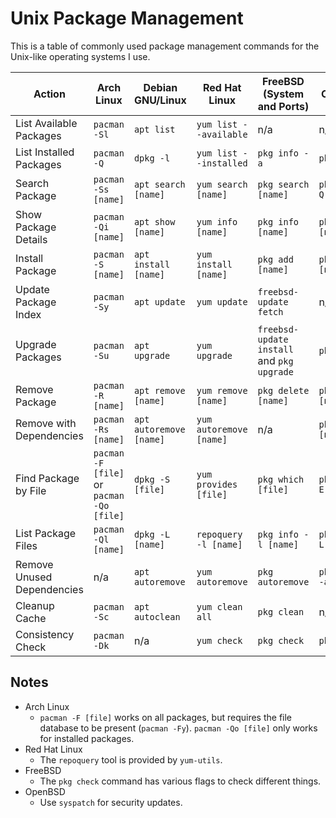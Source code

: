 # Unix Package Management

This is a table of commonly used package management commands for the Unix-like
operating systems I use.


| Action                     | Arch Linux                                | Debian GNU/Linux        | Red Hat Linux           | FreeBSD (System and Ports)                 | OpenBSD              |
|----------------------------|-------------------------------------------|-------------------------|-------------------------|--------------------------------------------|----------------------|
| List Available Packages    | `pacman -Sl`                              | `apt list`              | `yum list --available`  | n/a                                        | n/a                  |
| List Installed Packages    | `pacman -Q`                               | `dpkg -l`               | `yum list --installed`  | `pkg info -a`                              | `pkg_info`           |
| Search Package             | `pacman -Ss [name]`                       | `apt search [name]`     | `yum search [name]`     | `pkg search [name]`                        | `pkg_info -Q [name]` |
| Show Package Details       | `pacman -Qi [name]`                       | `apt show [name]`       | `yum info [name]`       | `pkg info [name]`                          | `pkg_info [name]`    |
| Install Package            | `pacman -S [name]`                        | `apt install [name]`    | `yum install [name]`    | `pkg add [name]`                           | `pkg_add [name]`     |
| Update Package Index       | `pacman -Sy`                              | `apt update`            | `yum update`            | `freebsd-update fetch`                     | n/a                  |
| Upgrade Packages           | `pacman -Su`                              | `apt upgrade`           | `yum upgrade`           | `freebsd-update install` and `pkg upgrade` | `pkg_add -u`         |
| Remove Package             | `pacman -R [name]`                        | `apt remove [name]`     | `yum remove [name]`     | `pkg delete [name]`                        | `pkg_delete [name]`  |
| Remove with Dependencies   | `pacman -Rs [name]`                       | `apt autoremove [name]` | `yum autoremove [name]` | n/a                                        | `pkg_delete [name]`  |
| Find Package by File       | `pacman -F [file]` or `pacman -Qo [file]` | `dpkg -S [file]`        | `yum provides [file]`   | `pkg which [file]`                         | `pkg_info -E [file]` |
| List Package Files         | `pacman -Ql [name]`                       | `dpkg -L [name]`        | `repoquery -l [name]`   | `pkg info -l [name]`                       | `pkg_info -L [name]` |
| Remove Unused Dependencies | n/a                                       | `apt autoremove`        | `yum autoremove`        | `pkg autoremove`                           | `pkg_delete -a`      |
| Cleanup Cache              | `pacman -Sc`                              | `apt autoclean`         | `yum clean all`         | `pkg clean`                                | n/a                  |
| Consistency Check          | `pacman -Dk`                              | n/a                     | `yum check`             | `pkg check`                                | `pkg_check`          |

## Notes

- Arch Linux
    - `pacman -F [file]` works on all packages, but requires the file database
      to be present (`pacman -Fy`). `pacman -Qo [file]` only works for installed
      packages.
- Red Hat Linux
    - The `repoquery` tool is provided by `yum-utils`.
- FreeBSD
    - The `pkg check` command has various flags to check different things.
- OpenBSD
    - Use `syspatch` for security updates.

